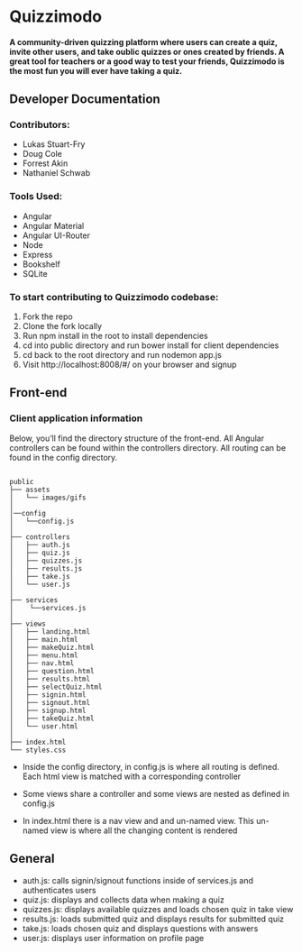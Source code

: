 # Quizzimodo

#### A community-driven quizzing platform where users can create a quiz, invite other users, and take oublic quizzes or ones created by friends. A great tool for teachers or a good way to test your friends, Quizzimodo is the most fun you will ever have taking a quiz.

## Developer Documentation

### Contributors: 

- Lukas Stuart-Fry
- Doug Cole
- Forrest Akin
- Nathaniel Schwab

### Tools Used:
- Angular
- Angular Material
- Angular UI-Router
- Node
- Express
- Bookshelf
- SQLite

### To start contributing to Quizzimodo codebase:

1. Fork the repo
2. Clone the fork locally
3. Run npm install in the root to install dependencies
4. cd into public directory and run bower install for client dependencies
5. cd back to the root directory and run nodemon app.js
6. Visit http://localhost:8008/#/ on your browser and signup 


## Front-end

### Client application information

Below, you’ll find the directory structure of the front-end. All Angular controllers can be found within the controllers directory. All routing can be found in the config directory.


```

public
├── assets
│   └── images/gifs
│ 
│──config
│   └──config.js
│ 
├── controllers
│   ├── auth.js
│   ├── quiz.js
│   ├── quizzes.js
│   ├── results.js
│   ├── take.js
│   └── user.js
│
├── services
│    └──services.js
│
├── views
│   ├── landing.html
│   ├── main.html
│   ├── makeQuiz.html
│   ├── menu.html
│   ├── nav.html
│   ├── question.html
│   ├── results.html
│   ├── selectQuiz.html
│   ├── signin.html
│   ├── signout.html
│   ├── signup.html
│   ├── takeQuiz.html
│   └── user.html
│
├── index.html
└── styles.css

```


- Inside the config directory, in config.js is where all routing is defined. Each html view is matched with a corresponding controller

- Some views share a controller and some views are nested as defined in config.js

- In index.html there is a nav view and and un-named view. This un-named view is where all the changing content is rendered


## General

- auth.js: calls signin/signout functions inside of services.js and authenticates users
- quiz.js: displays and collects data when making a quiz
- quizzes.js: displays available quizzes and loads chosen quiz in take view
- results.js: loads submitted quiz and displays results for submitted quiz
- take.js: loads chosen quiz and displays questions with answers
- user.js: displays user information on profile page





